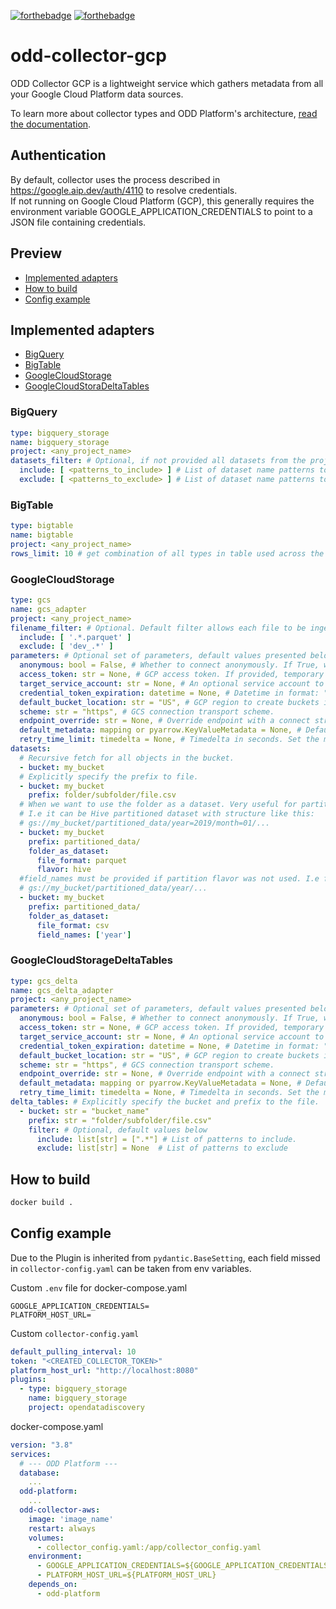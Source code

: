[![forthebadge](https://forthebadge.com/images/badges/built-with-love.svg)](https://forthebadge.com)
[![forthebadge](https://forthebadge.com/images/badges/for-you.svg)](https://forthebadge.com)
# odd-collector-gcp
ODD Collector GCP is a lightweight service which gathers metadata from all your Google Cloud Platform data sources.

To learn more about collector types and ODD Platform's architecture, [read the documentation](https://docs.opendatadiscovery.org/architecture).

## Authentication
By default, collector uses the process described in https://google.aip.dev/auth/4110 to resolve credentials.  
If not running on Google Cloud Platform (GCP), this generally requires the environment variable GOOGLE_APPLICATION_CREDENTIALS to point to a JSON file containing credentials.

## Preview
 - [Implemented adapters](#implemented-adapters)
 - [How to build](#how-to-build)
 - [Config example](#config-example)

## Implemented adapters
 - [BigQuery](#bigquery)
 - [BigTable](#bigtable)
 - [GoogleCloudStorage](#googlecloudstorage)
 - [GoogleCloudStoraDeltaTables](#googlecloudstoragedeltatables)

### __BigQuery__
```yaml
type: bigquery_storage
name: bigquery_storage
project: <any_project_name>
datasets_filter: # Optional, if not provided all datasets from the project will be included
  include: [ <patterns_to_include> ] # List of dataset name patterns to include
  exclude: [ <patterns_to_exclude> ] # List of dataset name patterns to exclude
```

### __BigTable__
```yaml
type: bigtable
name: bigtable
project: <any_project_name>
rows_limit: 10 # get combination of all types in table used across the first N rows.
```

### __GoogleCloudStorage__
```yaml
type: gcs
name: gcs_adapter
project: <any_project_name>
filename_filter: # Optional. Default filter allows each file to be ingested to platform.
  include: [ '.*.parquet' ]
  exclude: [ 'dev_.*' ]
parameters: # Optional set of parameters, default values presented below.
  anonymous: bool = False, # Whether to connect anonymously. If True, will not attempt to look up credentials using standard GCP configuration methods.
  access_token: str = None, # GCP access token. If provided, temporary credentials will be fetched by assuming this role; also, a credential_token_expiration must be specified as well.
  target_service_account: str = None, # An optional service account to try to impersonate when accessing GCS. This requires the specified credential user or service account to have the necessary permissions.
  credential_token_expiration: datetime = None, # Datetime in format: "2023-12-31 23:59:59". Expiration for credential generated with an access token. Must be specified if access_token is specified.
  default_bucket_location: str = "US", # GCP region to create buckets in.
  scheme: str = "https", # GCS connection transport scheme.
  endpoint_override: str = None, # Override endpoint with a connect string such as “localhost:9000”
  default_metadata: mapping or pyarrow.KeyValueMetadata = None, # Default metadata for open_output_stream. This will be ignored if non-empty metadata is passed to open_output_stream.
  retry_time_limit: timedelta = None, # Timedelta in seconds. Set the maximum amount of time the GCS client will attempt to retry transient errors. Subsecond granularity is ignored.
datasets:
  # Recursive fetch for all objects in the bucket.
  - bucket: my_bucket
  # Explicitly specify the prefix to file.
  - bucket: my_bucket
    prefix: folder/subfolder/file.csv
  # When we want to use the folder as a dataset. Very useful for partitioned datasets.
  # I.e it can be Hive partitioned dataset with structure like this:
  # gs://my_bucket/partitioned_data/year=2019/month=01/...
  - bucket: my_bucket
    prefix: partitioned_data/
    folder_as_dataset:
      file_format: parquet
      flavor: hive
  #field_names must be provided if partition flavor was not used. I.e for structure like this:
  # gs://my_bucket/partitioned_data/year/...
  - bucket: my_bucket
    prefix: partitioned_data/
    folder_as_dataset:
      file_format: csv
      field_names: ['year']
```

### __GoogleCloudStorageDeltaTables__
```yaml
type: gcs_delta
name: gcs_delta_adapter
project: <any_project_name>
parameters: # Optional set of parameters, default values presented below.
  anonymous: bool = False, # Whether to connect anonymously. If True, will not attempt to look up credentials using standard GCP configuration methods.
  access_token: str = None, # GCP access token. If provided, temporary credentials will be fetched by assuming this role; also, a credential_token_expiration must be specified as well.
  target_service_account: str = None, # An optional service account to try to impersonate when accessing GCS. This requires the specified credential user or service account to have the necessary permissions.
  credential_token_expiration: datetime = None, # Datetime in format: "2023-12-31 23:59:59". Expiration for credential generated with an access token. Must be specified if access_token is specified.
  default_bucket_location: str = "US", # GCP region to create buckets in.
  scheme: str = "https", # GCS connection transport scheme.
  endpoint_override: str = None, # Override endpoint with a connect string such as “localhost:9000”
  default_metadata: mapping or pyarrow.KeyValueMetadata = None, # Default metadata for open_output_stream. This will be ignored if non-empty metadata is passed to open_output_stream.
  retry_time_limit: timedelta = None, # Timedelta in seconds. Set the maximum amount of time the GCS client will attempt to retry transient errors. Subsecond granularity is ignored.
delta_tables: # Explicitly specify the bucket and prefix to the file.
  - bucket: str = "bucket_name"
    prefix: str = "folder/subfolder/file.csv"
    filter: # Optional, default values below
      include: list[str] = [".*"] # List of patterns to include.
      exclude: list[str] = None  # List of patterns to exclude

```

## How to build
```bash
docker build .
```

## Config example
Due to the Plugin is inherited from `pydantic.BaseSetting`, each field missed in `collector-config.yaml` can be taken from env variables.

Custom `.env` file for docker-compose.yaml
```
GOOGLE_APPLICATION_CREDENTIALS=
PLATFORM_HOST_URL=
```

Custom `collector-config.yaml`
```yaml
default_pulling_interval: 10
token: "<CREATED_COLLECTOR_TOKEN>"
platform_host_url: "http://localhost:8080"
plugins:
  - type: bigquery_storage
    name: bigquery_storage
    project: opendatadiscovery
```

docker-compose.yaml
```yaml
version: "3.8"
services:
  # --- ODD Platform ---
  database:
    ...
  odd-platform:
    ...
  odd-collector-aws:
    image: 'image_name'
    restart: always
    volumes:
      - collector_config.yaml:/app/collector_config.yaml
    environment:
      - GOOGLE_APPLICATION_CREDENTIALS=${GOOGLE_APPLICATION_CREDENTIALS}
      - PLATFORM_HOST_URL=${PLATFORM_HOST_URL}
    depends_on:
      - odd-platform
```